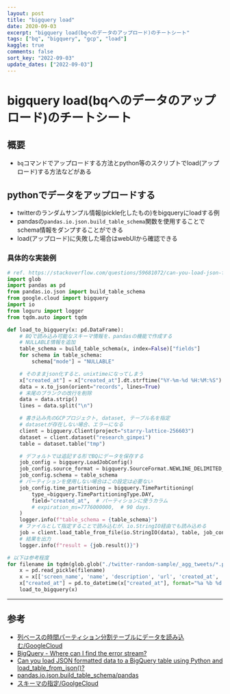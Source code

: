 ```yaml
---
layout: post
title: "bigquery load"
date: 2020-09-03
excerpt: "bigquery load(bqへのデータのアップロード)のチートシート"
tags: ["bq", "bigquery", "gcp", "load"]
kaggle: true
comments: false
sort_key: "2022-09-03"
update_dates: ["2022-09-03"]
---
```


# bigquery load(bqへのデータのアップロード)のチートシート

## 概要
 - `bq`コマンドでアップロードする方法とpython等のスクリプトでload(アップロード)する方法などがある

## pythonでデータをアップロードする
 - twitterのランダムサンプル情報(pickle化したもの)をbigqueryにloadする例
 - pandasの`pandas.io.json.build_table_schema`関数を使用することでschema情報をダンプすることができる
 - load(アップロード)に失敗した場合はwebUIから確認できる

### 具体的な実装例

```python
# ref. https://stackoverflow.com/questions/59681072/can-you-load-json-formatted-data-to-a-bigquery-table-using-python-and-load-table
import glob
import pandas as pd
from pandas.io.json import build_table_schema
from google.cloud import bigquery
import io
from loguru import logger
from tqdm.auto import tqdm

def load_to_bigquery(x: pd.DataFrame):
    # BQで読み込み可能なスキーマ情報を、pandasの機能で作成する
    # NULLABLE情報を追加
    table_schema = build_table_schema(x, index=False)["fields"]
    for schema in table_schema:
        schema["mode"] = "NULLABLE"

    # そのままjson化すると、unixtimeになってしまう
    x["created_at"] = x["created_at"].dt.strftime("%Y-%m-%d %H:%M:%S")
    data = x.to_json(orient="records", lines=True)
    # 末尾のブランクの改行を削除
    data = data.strip()
    lines = data.split("\n")

    # 書き込み先のGCPプロジェクト, dataset, テーブル名を指定
    # datasetが存在しない場合、エラーになる
    client = bigquery.Client(project="starry-lattice-256603")
    dataset = client.dataset("research_gimpei")
    table = dataset.table("tmp")

    # デフォルトでは追記する形でBQにデータを保存する
    job_config = bigquery.LoadJobConfig()
    job_config.source_format = bigquery.SourceFormat.NEWLINE_DELIMITED_JSON
    job_config.schema = table_schema
    # パーティションを使用しない場合はこの設定は必要ない
    job_config.time_partitioning = bigquery.TimePartitioning(
        type_=bigquery.TimePartitioningType.DAY,
        field="created_at",  # パーティションに使うカラム
        # expiration_ms=7776000000,  # 90 days.
    )
    logger.info(f"table_schema = {table_schema}")
    # ファイルとして指定することで読み込むが、io.StringIO経由でも読み込める
    job = client.load_table_from_file(io.StringIO(data), table, job_config=job_config)
    # 結果を出力
    logger.info(f"result = {job.result()}")

# 以下は参考程度
for filename in tqdm(glob.glob("./twitter-random-sample/_agg_tweets/*.pkl")):
    x = pd.read_pickle(filename)
    x = x[['screen_name', 'name', 'description', 'url', 'created_at', 'text', 'source']]
    x["created_at"] = pd.to_datetime(x["created_at"], format="%a %b %d %H:%M:%S +0000 %Y") + pd.DateOffset(hours=9)
    load_to_bigquery(x)
```

---

## 参考
 - [列ベースの時間パーティション分割テーブルにデータを読み込む/GoogleCloud](https://cloud.google.com/bigquery/docs/samples/bigquery-load-table-partitioned?hl=ja#bigquery_load_table_partitioned-python)
 - [BigQuery - Where can I find the error stream?](https://stackoverflow.com/questions/52100812/bigquery-where-can-i-find-the-error-stream)
 - [Can you load JSON formatted data to a BigQuery table using Python and load_table_from_json()?](https://stackoverflow.com/questions/59681072/can-you-load-json-formatted-data-to-a-bigquery-table-using-python-and-load-table)
 - [pandas.io.json.build_table_schema/pandas](https://pandas.pydata.org/docs/reference/api/pandas.io.json.build_table_schema.html)
 - [スキーマの指定/GoolgeCloud](https://cloud.google.com/bigquery/docs/schemas?hl=ja#console)

